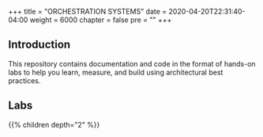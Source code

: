 +++
title = "ORCHESTRATION SYSTEMS"
date = 2020-04-20T22:31:40-04:00
weight = 6000
chapter = false
pre = ""
+++

## Introduction

This repository contains documentation and code in the format of hands-on labs to help you learn, measure, and build using architectural best practices.

## Labs

{{% children depth="2" %}}
